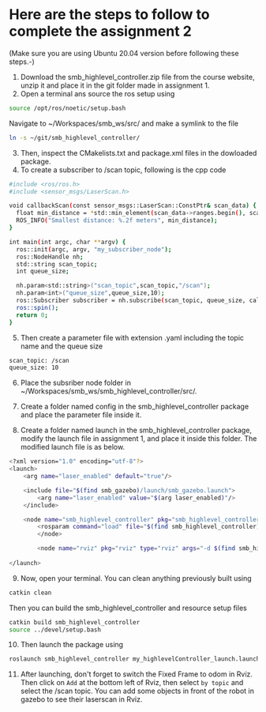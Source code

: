 # Here are the steps to follow to complete the assignment 2
(Make sure you are using Ubuntu 20.04 version before following these steps.-)
1) Download the smb_highlevel_controller.zip file from the course website, unzip it and place it in the git folder made in assignment 1.
2) Open a terminal ans source the ros setup using 
```bash
source /opt/ros/noetic/setup.bash
```
Navigate to ~/Workspaces/smb_ws/src/ and make a symlink to the file
```bash
ln -s ~/git/smb_highlevel_controller/
```
3) Then, inspect the CMakelists.txt and package.xml files in the dowloaded package.
4) To create a subscriber to /scan topic, following is the cpp code
```bash
#include <ros/ros.h>
#include <sensor_msgs/LaserScan.h>

void callbackScan(const sensor_msgs::LaserScan::ConstPtr& scan_data) {
  float min_distance = *std::min_element(scan_data->ranges.begin(), scan_data->ranges.end());
  ROS_INFO("Smallest distance: %.2f meters", min_distance);
}

int main(int argc, char **argv) {
  ros::init(argc, argv, "my_subscriber_node");
  ros::NodeHandle nh;
  std::string scan_topic;
  int queue_size;

  nh.param<std::string>("scan_topic",scan_topic,"/scan");
  nh.param<int>("queue_size",queue_size,10);
  ros::Subscriber subscriber = nh.subscribe(scan_topic, queue_size, callbackScan);
  ros::spin();
  return 0;
}
```
5) Then create a parameter file with extension .yaml including the topic name and the queue size
```bash
scan_topic: /scan
queue_size: 10
```
6) Place the subsriber node folder in ~/Workspaces/smb_ws/smb_highlevel_controller/src/.

7) Create a folder named config in the smb_highlevel_controller package and place the parameter file inside it.

8) Create a folder named launch in the smb_highlevel_controller package, modify the launch file in assignment 1, and place it inside this folder. The modified launch file is as below.
```bash
<?xml version="1.0" encoding="utf-8"?>
<launch>
    <arg name="laser_enabled" default="true"/>

    <include file="$(find smb_gazebo)/launch/smb_gazebo.launch">
        <arg name="laser_enabled" value="$(arg laser_enabled)"/>
    </include>

    <node name="smb_highlevel_controller" pkg="smb_highlevel_controller" type="my_subscriber_node" output="screen">
        <rosparam command="load" file="$(find smb_highlevel_controller)/config/scan_subsriber_params.yaml"/>
        </node>

        <node name="rviz" pkg="rviz" type="rviz" args="-d $(find smb_highlevel_controller)/rviz/default.rviz" output="screen"/>
    
</launch>
```
9) Now, open your terminal. You can clean anything previously built using
```bash
catkin clean
```
Then you can build the smb_highlevel_controller and resource setup files
```bash
catkin build smb_highlevel_controller
source ../devel/setup.bash
```
10) Then launch the package using
```bash
roslaunch smb_highlevel_controller my_highlevelController_launch.launch
```
11) After launching, don't forget to switch the Fixed Frame to odom in Rviz. Then click on `Add` at the bottom left of Rviz, then select `by topic` and select the /scan topic. You can add some objects in front of the robot in gazebo to see their laserscan in Rviz. 